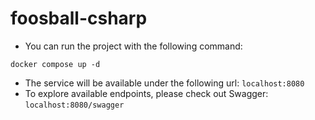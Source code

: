 # foosball-csharp
- You can run the project with the following command:
```
docker compose up -d
```
- The service will be available under the following url: `localhost:8080`
- To explore available endpoints, please check out Swagger: `localhost:8080/swagger`